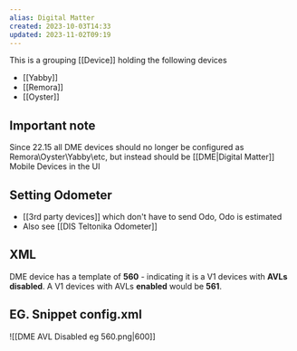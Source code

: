 ```yaml
---
alias: Digital Matter
created: 2023-10-03T14:33
updated: 2023-11-02T09:19
---
```



This is a grouping [[Device]] holding the following devices

- [[Yabby]]
- [[Remora]]
- [[Oyster]]

## Important note

Since 22.15 all DME devices should no longer be configured as Remora\Oyster\Yabby\etc, but instead should be [[DME|Digital Matter]]  Mobile Devices in the UI

## Setting Odometer

- [[3rd party devices]] which don't have to send Odo, Odo is estimated
- Also see [[DIS Teltonika Odometer]]
## XML

DME device has a template of **560** - indicating it is a V1 devices with **AVLs disabled**. 
A V1 devices with AVLs **enabled** would be **561**.

## EG. Snippet config.xml

![[DME AVL Disabled eg 560.png|600]]
